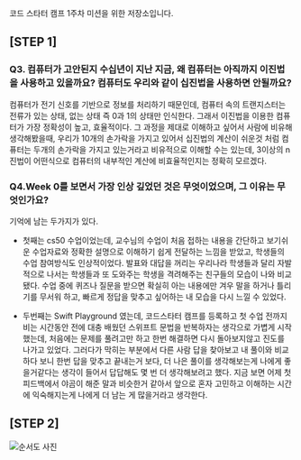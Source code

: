 코드 스타터 캠프 1주차 미션을 위한 저장소입니다.

## [STEP 1]
### Q3. 컴퓨터가 고안된지 수십년이 지난 지금, 왜 컴퓨터는 아직까지 이진법을 사용하고 있을까요? 컴퓨터도 우리와 같이 십진법을 사용하면 안될까요?

컴퓨터가 전기 신호를 기반으로 정보를 처리하기 때문인데, 컴퓨터 속의 트랜지스터는 전류가 있는 상태, 없는 상태 즉 0과 1의 상태만 인식한다. 그래서 이진법을 이용한 컴퓨터가 가장 정확성이 높고, 효율적이다. 그 과정을 제대로 이해하고 싶어서 사람에 비유해 생각해봤을때, 우리가 10개의 손가락을 가지고 있어서 십진법의 계산이 쉬운것 처럼 컴퓨터는 두개의 손가락을 가지고 있는거라고 비유적으로 이해할 수는 있는데, 3이상의 n진법이 어떤식으로 컴퓨터의 내부적인 계산에 비효율적인지는 정확히 모르겠다.

### Q4.Week 0를 보면서 가장 인상 깊었던 것은 무엇이었으며, 그 이유는 무엇인가요?
  
기억에 남는 두가지가 있다.

* 첫째는 cs50 수업이었는데, 교수님의 수업이 처음 접하는 내용을 간단하고 보기쉬운 수업자료와 정확한 설명으로 이해하기 쉽게 전달하는 느낌을 받았고, 학생들의 수업 참여방식도 인상적이었다. 발표와 대답을 꺼리는 우리나라 학생들과 달리 자발적으로 나서는 학생들과 또 도와주는 학생을 격려해주는 친구들의 모습이 나와 비교됐다. 수업 중에 퀴즈나 질문을 받으면 확실히 아는 내용에만 겨우 말을 하거나 틀리기를 무서워 하고, 빠르게 정답을 맞추고 싶어하는 내 모습을 다시 느낄 수 있었다.

* 두번째는 Swift Playground 였는데, 코드스타터 캠프를 등록하고 첫 수업 전까지 비는 시간동안 전에 대충 배웠던 스위프트 문법을 반복하자는 생각으로 가볍게 시작했는데, 처음에는 문제를 풀려고만 하고 한번 해결하면 다시 돌아보지않고 진도를 나가고 있었다. 그러다가 막히는 부분에서 다른 사람 답을 찾아보고 내 풀이와 비교하다 보니 한번 답을 맞추고 끝내는거 보다, 더 나은 풀이를 생각해보는게 나에게 좋을거같다는 생각이 들어서 답답해도 몇 번 더 생각해보려고 했다. 지금 보면 어제 첫 피드백에서 야곰이 해준 말과 비슷한거 같아서 앞으로 혼자 고민하고 이해하는 시간에 익숙해지는게 나에게 더 남는 게 많을거라고 생각한다.

## [STEP 2]
![순서도 사진](./순서도.drawio.svg)
